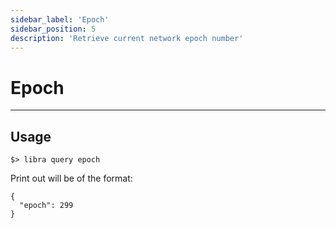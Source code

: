 ```yaml
---
sidebar_label: 'Epoch'
sidebar_position: 5
description: 'Retrieve current network epoch number'
---
```

# Epoch

---

## Usage

```
$> libra query epoch
```

Print out will be of the format:
```
{
  "epoch": 299
}
```
